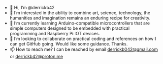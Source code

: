 - 👋 Hi, I’m @derrickb42
- 👀 I’m interested in the ability to combine art, science, technology, the humanities and imagination remains an enduring recipe for creativity.
- 🌱 I’m currently learning Arduino-compatible microcontrollers that are simple computers designed to be embedded with practical programming and Raspberry Pi IOT devices. 
- 💞️ I’m looking to collaborate on practical coding and references on how I can get GitHub going. Would like some guidance. Thanks.
- 📫 How to reach me? I can be reached by email derrickb042@gmail.com or derrickb42@proton.me

<!---
derrickb42/derrickb42 is a ✨ special ✨ repository because its `README.md` (this file) appears on your GitHub profile.
You can click the Preview link to take a look at your changes.
--->
